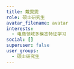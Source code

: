 ```yaml
---
title: 戴雯雯
role: 硕士研究生
avatar_filename: avatar
interests:
  - 电商领域多模态特征学习
social: []
superuser: false
user_groups:
  - 硕士研究生
---
```

